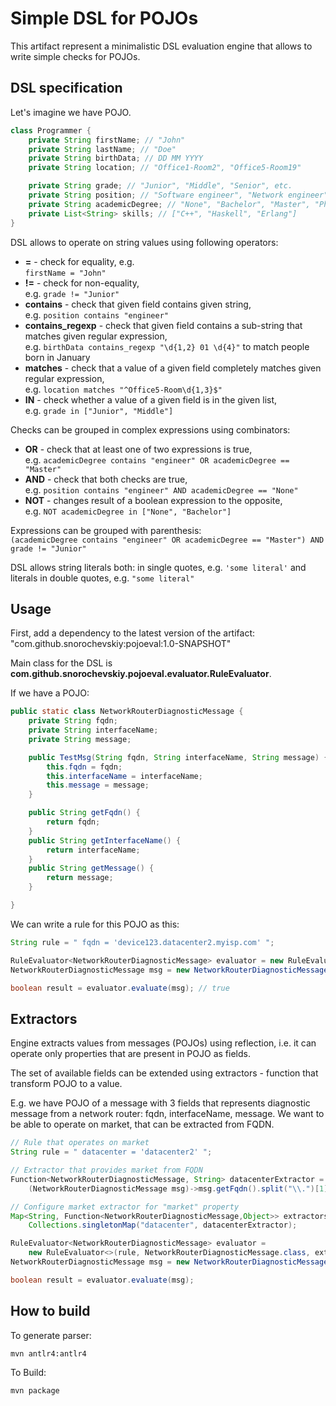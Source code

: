 Simple DSL for POJOs
====================

This artifact represent a minimalistic DSL evaluation engine that allows
to write simple checks for POJOs.

DSL specification
-----------------

Let's imagine we have POJO.

```java
class Programmer {
    private String firstName; // "John"
    private String lastName; // "Doe"
    private String birthData; // DD MM YYYY
    private String location; // "Office1-Room2", "Office5-Room19"

    private String grade; // "Junior", "Middle", "Senior", etc.
    private String position; // "Software engineer", "Network engineer", "Business analysts"
    private String academicDegree; // "None", "Bachelor", "Master", "PhD"
    private List<String> skills; // ["C++", "Haskell", "Erlang"]
}
```

DSL allows to operate on string values using following operators:

* **=** - check for equality, e.g. \
  `firstName = "John"`
* **!=** - check for non-equality, \
  e.g. `grade != "Junior"` 
* **contains** - check that given field contains given string, \
  e.g. `position contains "engineer"`
* **contains_regexp** - check that given field contains a sub-string that matches given regular expression, \
  e.g. `birthData contains_regexp "\d{1,2} 01 \d{4}"` to match people born in January
* **matches** - check that a value of a given field completely matches given regular expression, \
  e.g. `location matches "^Office5-Room\d{1,3}$"`
* **IN** - check whether a value of a given field is in the given list, \
  e.g. `grade in ["Junior", "Middle"]`

Checks can be grouped in complex expressions using combinators:
* **OR** - check that at least one of two expressions is true, \
  e.g. `academicDegree contains "engineer" OR academicDegree == "Master"`
* **AND** - check that both checks are true, \
  e.g. `position contains "engineer" AND academicDegree == "None"`
 * **NOT** - changes result of a boolean expression to the opposite, \
   e.g. `NOT academicDegree in ["None", "Bachelor"]`

Expressions can be grouped with parenthesis: \
`(academicDegree contains "engineer" OR academicDegree == "Master") AND grade != "Junior"`

DSL allows string literals both: in single quotes, e.g. `'some literal'` and literals in double quotes, e.g. `"some literal"`

Usage
-----

First, add a dependency to the latest version of the artifact: "com.github.snorochevskiy:pojoeval:1.0-SNAPSHOT"

Main class for the DSL is **com.github.snorochevskiy.pojoeval.evaluator.RuleEvaluator**.

If we have a POJO:
```java
public static class NetworkRouterDiagnosticMessage {
    private String fqdn;
    private String interfaceName;
    private String message;

    public TestMsg(String fqdn, String interfaceName, String message) {
        this.fqdn = fqdn;
        this.interfaceName = interfaceName;
        this.message = message;
    }

    public String getFqdn() {
        return fqdn;
    }
    public String getInterfaceName() {
        return interfaceName;
    }
    public String getMessage() {
        return message;
    }

}
```

We can write a rule for this POJO as this:
```java
String rule = " fqdn = 'device123.datacenter2.myisp.com' ";

RuleEvaluator<NetworkRouterDiagnosticMessage> evaluator = new RuleEvaluator<>(rule, NetworkRouterDiagnosticMessage.class);
NetworkRouterDiagnosticMessage msg = new NetworkRouterDiagnosticMessage("device123.datacenter2.myisp.com", "Eth10", "Aaaaa! Panic !!!");

boolean result = evaluator.evaluate(msg); // true
```

Extractors
----------

Engine extracts values from messages (POJOs) using reflection, i.e. it can operate only properties that are present in POJO as fields.

The set of available fields can be extended using extractors - function that transform POJO to a value.

E.g. we have POJO of a message with 3 fields that represents diagnostic message from a network router:
fqdn, interfaceName, message. We want to be able to operate on market, that can be extracted from FQDN.

```java
// Rule that operates on market
String rule = " datacenter = 'datacenter2' ";

// Extractor that provides market from FQDN
Function<NetworkRouterDiagnosticMessage, String> datacenterExtractor =
    (NetworkRouterDiagnosticMessage msg)->msg.getFqdn().split("\\.")[1];

// Configure market extractor for "market" property
Map<String, Function<NetworkRouterDiagnosticMessage,Object>> extractors =
    Collections.singletonMap("datacenter", datacenterExtractor);

RuleEvaluator<NetworkRouterDiagnosticMessage> evaluator =
    new RuleEvaluator<>(rule, NetworkRouterDiagnosticMessage.class, extractors);
NetworkRouterDiagnosticMessage msg = new NetworkRouterDiagnosticMessage("device123.datacenter2.myisp.com", "Eth10", "Some message");

boolean result = evaluator.evaluate(msg);
```

How to build
------------

To generate parser:

```
mvn antlr4:antlr4
```

To Build:
```
mvn package
```
